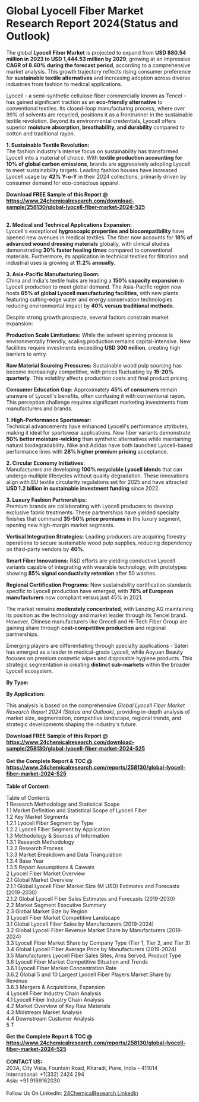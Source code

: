 <h1>Global Lyocell Fiber Market Research Report 2024(Status and Outlook)</h1><p>The global <strong>Lyocell Fiber Market</strong> is projected to expand from <strong>USD 880.54 million in 2023 to USD 1,444.53 million by 2029</strong>, growing at an impressive <strong>CAGR of 8.60% during the forecast period</strong>, according to a comprehensive market analysis. This growth trajectory reflects rising consumer preference for <strong>sustainable textile alternatives</strong> and increasing adoption across diverse industries from fashion to medical applications.</p><p>Lyocell - a semi-synthetic cellulose fiber commercially known as Tencel - has gained significant traction as an <strong>eco-friendly alternative</strong> to conventional textiles. Its closed-loop manufacturing process, where over 99% of solvents are recycled, positions it as a frontrunner in the sustainable textile revolution. Beyond its environmental credentials, Lyocell offers superior <strong>moisture absorption, breathability, and durability</strong> compared to cotton and traditional rayon.</p><p><strong>1. Sustainable Textile Revolution:</strong><br>
The fashion industry's intense focus on sustainability has transformed Lyocell into a material of choice. With <strong>textile production accounting for 10% of global carbon emissions</strong>, brands are aggressively adopting Lyocell to meet sustainability targets. Leading fashion houses have increased Lyocell usage by <strong>42% Y-o-Y</strong> in their 2024 collections, primarily driven by consumer demand for eco-conscious apparel.</p><div><b>Download FREE Sample of this Report @ 
            <a href="https://www.24chemicalresearch.com/download-sample/258130/global-lyocell-fiber-market-2024-525">
            https://www.24chemicalresearch.com/download-sample/258130/global-lyocell-fiber-market-2024-525</a></b></div><br><p><strong>2. Medical and Technical Applications Expansion:</strong><br>
Lyocell's exceptional <strong>hygroscopic properties and biocompatibility</strong> have opened new avenues in medical textiles. The fiber now accounts for <strong>18% of advanced wound dressing materials</strong> globally, with clinical studies demonstrating <strong>30% faster healing times</strong> compared to conventional materials. Furthermore, its application in technical textiles for filtration and industrial uses is growing at <strong>11.2% annually</strong>.</p><p><strong>3. Asia-Pacific Manufacturing Boom:</strong><br>
China and India's textile hubs are leading a <strong>150% capacity expansion</strong> in Lyocell production to meet global demand. The Asia-Pacific region now hosts <strong>65% of global Lyocell manufacturing facilities</strong>, with new plants featuring cutting-edge water and energy conservation technologies reducing environmental impact by <strong>40% versus traditional methods</strong>.</p><p>Despite strong growth prospects, several factors constrain market expansion:</p><p><strong>Production Scale Limitations:</strong> While the solvent spinning process is environmentally friendly, scaling production remains capital-intensive. New facilities require investments exceeding <strong>USD 300 million</strong>, creating high barriers to entry.</p><p><strong>Raw Material Sourcing Pressures:</strong> Sustainable wood pulp sourcing has become increasingly competitive, with prices fluctuating by <strong>15-20% quarterly</strong>. This volatility affects production costs and final product pricing.</p><p><strong>Consumer Education Gap:</strong> Approximately <strong>45% of consumers</strong> remain unaware of Lyocell's benefits, often confusing it with conventional rayon. This perception challenge requires significant marketing investments from manufacturers and brands.</p><p><strong>1. High-Performance Sportswear:</strong><br>
Technical advancements have enhanced Lyocell's performance attributes, making it ideal for sportswear applications. New fiber variants demonstrate <strong>50% better moisture-wicking</strong> than synthetic alternatives while maintaining natural biodegradability. Nike and Adidas have both launched Lyocell-based performance lines with <strong>28% higher premium pricing</strong> acceptance.</p><p><strong>2. Circular Economy Initiatives:</strong><br>
Manufacturers are developing <strong>100% recyclable Lyocell blends</strong> that can undergo multiple lifecycles without quality degradation. These innovations align with EU textile circularity regulations set for 2025 and have attracted <strong>USD 1.2 billion in sustainable investment funding</strong> since 2022.</p><p><strong>3. Luxury Fashion Partnerships:</strong><br>
Premium brands are collaborating with Lyocell producers to develop exclusive fabric treatments. These partnerships have yielded specialty finishes that command <strong>35-50% price premiums</strong> in the luxury segment, opening new high-margin market segments.</p><p><strong>Vertical Integration Strategies:</strong> Leading producers are acquiring forestry operations to secure sustainable wood pulp supplies, reducing dependency on third-party vendors by <strong>40%</strong>.</p><p><strong>Smart Fiber Innovations:</strong> R&amp;D efforts are yielding conductive Lyocell variants capable of integrating with wearable technology, with prototypes showing <strong>85% signal conductivity retention</strong> after 50 washes.</p><p><strong>Regional Certification Programs:</strong> New sustainability certification standards specific to Lyocell production have emerged, with <strong>78% of European manufacturers</strong> now compliant versus just 45% in 2021.</p><p>The market remains <strong>moderately concentrated</strong>, with Lenzing AG maintaining its position as the technology and market leader through its Tencel brand. However, Chinese manufacturers like Grecell and Hi-Tech Fiber Group are gaining share through <strong>cost-competitive production</strong> and regional partnerships.</p><p>Emerging players are differentiating through specialty applications - Sateri has emerged as a leader in medical-grade Lyocell, while Aoyuan Beauty focuses on premium cosmetic wipes and disposable hygiene products. This strategic segmentation is creating <strong>distinct sub-markets</strong> within the broader Lyocell ecosystem.</p><p><strong>By Type:</strong></p><p><strong>By Application:</strong></p><p>This analysis is based on the comprehensive <em>Global Lyocell Fiber Market Research Report 2024 (Status and Outlook)</em>, providing in-depth analysis of market size, segmentation, competitive landscape, regional trends, and strategic developments shaping the industry's future.</p><div><b>Download FREE Sample of this Report @ 
            <a href="https://www.24chemicalresearch.com/download-sample/258130/global-lyocell-fiber-market-2024-525">
            https://www.24chemicalresearch.com/download-sample/258130/global-lyocell-fiber-market-2024-525</a></b></div><br><div><b>Get the Complete Report & TOC @ 
            <a href="https://www.24chemicalresearch.com/reports/258130/global-lyocell-fiber-market-2024-525">
            https://www.24chemicalresearch.com/reports/258130/global-lyocell-fiber-market-2024-525</a></b></div><br>
            <b>Table of Content:</b><p>Table of Contents<br />
1 Research Methodology and Statistical Scope<br />
1.1 Market Definition and Statistical Scope of Lyocell Fiber<br />
1.2 Key Market Segments<br />
1.2.1 Lyocell Fiber Segment by Type<br />
1.2.2 Lyocell Fiber Segment by Application<br />
1.3 Methodology & Sources of Information<br />
1.3.1 Research Methodology<br />
1.3.2 Research Process<br />
1.3.3 Market Breakdown and Data Triangulation<br />
1.3.4 Base Year<br />
1.3.5 Report Assumptions & Caveats<br />
2 Lyocell Fiber Market Overview<br />
2.1 Global Market Overview<br />
2.1.1 Global Lyocell Fiber Market Size (M USD) Estimates and Forecasts (2019-2030)<br />
2.1.2 Global Lyocell Fiber Sales Estimates and Forecasts (2019-2030)<br />
2.2 Market Segment Executive Summary<br />
2.3 Global Market Size by Region<br />
3 Lyocell Fiber Market Competitive Landscape<br />
3.1 Global Lyocell Fiber Sales by Manufacturers (2019-2024)<br />
3.2 Global Lyocell Fiber Revenue Market Share by Manufacturers (2019-2024)<br />
3.3 Lyocell Fiber Market Share by Company Type (Tier 1, Tier 2, and Tier 3)<br />
3.4 Global Lyocell Fiber Average Price by Manufacturers (2019-2024)<br />
3.5 Manufacturers Lyocell Fiber Sales Sites, Area Served, Product Type<br />
3.6 Lyocell Fiber Market Competitive Situation and Trends<br />
3.6.1 Lyocell Fiber Market Concentration Rate<br />
3.6.2 Global 5 and 10 Largest Lyocell Fiber Players Market Share by Revenue<br />
3.6.3 Mergers & Acquisitions, Expansion<br />
4 Lyocell Fiber Industry Chain Analysis<br />
4.1 Lyocell Fiber Industry Chain Analysis<br />
4.2 Market Overview of Key Raw Materials<br />
4.3 Midstream Market Analysis<br />
4.4 Downstream Customer Analysis<br />
5 T</p><div><b>Get the Complete Report & TOC @ 
            <a href="https://www.24chemicalresearch.com/reports/258130/global-lyocell-fiber-market-2024-525">
            https://www.24chemicalresearch.com/reports/258130/global-lyocell-fiber-market-2024-525</a></b></div><br><b>CONTACT US:</b><br>
            203A, City Vista, Fountain Road, Kharadi, Pune, India - 411014<br>
            International: +1(332) 2424 294<br>
            Asia: +91 9169162030 <br><br>
            Follow Us On LinkedIn: <a href="https://www.linkedin.com/company/24chemicalresearch/">24ChemicalResearch LinkedIn</a>
